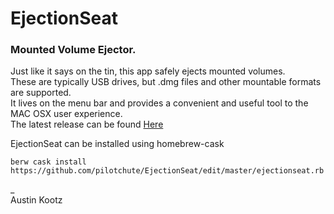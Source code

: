 # EjectionSeat
### Mounted Volume Ejector.  
Just like it says on the tin, this app safely ejects mounted volumes.  
These are typically USB drives, but .dmg files and other mountable formats are supported.  
It lives on the menu bar and provides a convenient and useful tool to the MAC OSX user experience.  
The latest release can be found [Here](https://github.com/pilotchute/EjectionSeat/releases/latest)  

EjectionSeat can be installed using homebrew-cask
```
berw cask install https://github.com/pilotchute/EjectionSeat/edit/master/ejectionseat.rb
```
_  
Austin Kootz
